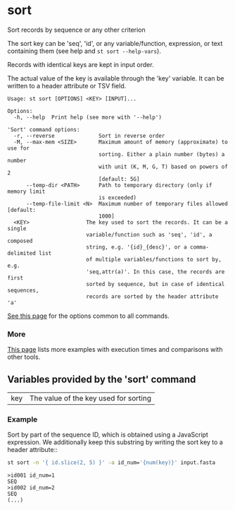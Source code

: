 # sort
Sort records by sequence or any other criterion

The sort key can be 'seq', 'id', or any variable/function, expression, or
text containing them (see <KEY> help and `st sort --help-vars`).

Records with identical keys are kept in input order.

The actual value of the key is available through the 'key' variable. It can
be written to a header attribute or TSV field.


```
Usage: st sort [OPTIONS] <KEY> [INPUT]...

Options:
  -h, --help  Print help (see more with '--help')

'Sort' command options:
  -r, --reverse              Sort in reverse order
  -M, --max-mem <SIZE>       Maximum amount of memory (approximate) to use for
                             sorting. Either a plain number (bytes) a number
                             with unit (K, M, G, T) based on powers of 2
                             [default: 5G]
      --temp-dir <PATH>      Path to temporary directory (only if memory limit
                             is exceeded)
      --temp-file-limit <N>  Maximum number of temporary files allowed [default:
                             1000]
  <KEY>                  The key used to sort the records. It can be a single
                         variable/function such as 'seq', 'id', a composed
                         string, e.g. '{id}_{desc}', or a comma-delimited list
                         of multiple variables/functions to sort by, e.g.
                         'seq,attr(a)'. In this case, the records are first
                         sorted by sequence, but in case of identical sequences,
                         records are sorted by the header attribute 'a'
```
[See this page](opts.md) for the options common to all commands.

### More

[This page](comparison.md#sort) lists more examples with execution times and
comparisons with other tools.
## Variables provided by the 'sort' command


| | |
|-|-|
| <a name="key"></a>key | The value of the key used for sorting |

### Example
Sort by part of the sequence ID, which is obtained using a JavaScript expression. We additionally keep this substring by writing the sort key to a header attribute::
```bash
st sort -n '{ id.slice(2, 5) }' -a id_num='{num(key)}' input.fasta
```
```
>id001 id_num=1
SEQ
>id002 id_num=2
SEQ
(...)
```

